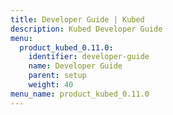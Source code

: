 ```yaml
---
title: Developer Guide | Kubed
description: Kubed Developer Guide
menu:
  product_kubed_0.11.0:
    identifier: developer-guide
    name: Developer Guide
    parent: setup
    weight: 40
menu_name: product_kubed_0.11.0
---
```

